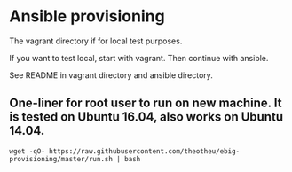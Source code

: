 
# Ansible provisioning

The vagrant directory if for local test purposes.

If you want to test local, start with vagrant. Then continue with ansible.

See README in vagrant directory and ansible directory.

## One-liner for root user to run on new machine. It is tested on Ubuntu 16.04, also works on Ubuntu 14.04.

`wget -qO- https://raw.githubusercontent.com/theotheu/ebig-provisioning/master/run.sh | bash`
